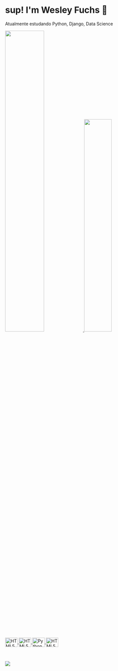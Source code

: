 ### <h1>sup! I'm Wesley Fuchs 👋</h1> 
Atualmente estudando Python, Django, Data Science



<div style="display: inline_block">
  <a href="https://github.com/wesleyfuchs">
  <img  width="50%" src="https://github-readme-stats.vercel.app/api?username=wesleyfuchs&show_icons=true&theme=dracula"/>
  <img  width="42%" src="https://github-readme-stats.vercel.app/api/top-langs/?username=wesleyfuchs&layout=compact&theme=dracula"/>
</div>

<div style="display: inline_block" align="left"><br>
  <img align="center" alt="HTML5" height="30" width="40" src="https://cdn.jsdelivr.net/gh/devicons/devicon/icons/html5/html5-plain.svg" />
  <img align="center" alt="HTML5" height="30" width="40" src="https://cdn.jsdelivr.net/gh/devicons/devicon/icons/css3/css3-plain.svg" />
  <img align="center" alt="Python" height="30" width="40" src="https://cdn.jsdelivr.net/gh/devicons/devicon/icons/python/python-plain.svg" />
  <img align="center" alt="HTML5" height="30" width="40" src="https://cdn.jsdelivr.net/gh/devicons/devicon/icons/django/django-plain.svg" />
</div>

##

<div style="display: inline_block" align="left"><br>
  <a href="https://www.linkedin.com/in/wesley-fuchs/" target="_blank"><img src="https://img.shields.io/badge/LinkedIn-0077B5?style=for-the-badge&logo=linkedin&logoColor=white" target="_blank"></a>
</div>

<!--
**wesleyfuchs/wesleyfuchs** is a ✨ _special_ ✨ repository because its `README.md` (this file) appears on your GitHub profile.

Here are some ideas to get you started:

- 🔭 I’m currently working on ...
- 🌱 I’m currently learning ...
- 👯 I’m looking to collaborate on ...
- 🤔 I’m looking for help with ...
- 💬 Ask me about ...
- 📫 How to reach me: ...
- 😄 Pronouns: ...
- ⚡ Fun fact: ...
 <img align="center" alt="HTML5" height="30" width="40" src="https://cdn.jsdelivr.net/gh/devicons/devicon/icons/typescript/typescript-plain.svg" />
-->
